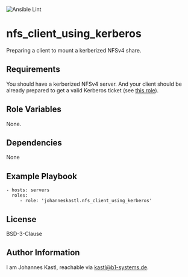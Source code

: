 ![Ansible Lint](https://github.com/johanneskastl/ansible-role-nfs_client_using_kerberos/workflows/Ansible%20Lint/badge.svg)

nfs_client_using_kerberos
=========

Preparing a client to mount a kerberized NFSv4 share.

Requirements
------------

You should have a kerberized NFSv4 server. And your client should be already prepared to get a valid Kerberos ticket (see [this role](https://github.com/johanneskastl/ansible-role-configure_kerberos_clients)).

Role Variables
--------------

None.

Dependencies
------------

None

Example Playbook
----------------

    - hosts: servers
      roles:
         - role: 'johanneskastl.nfs_client_using_kerberos'

License
-------

BSD-3-Clause

Author Information
------------------

I am Johannes Kastl, reachable via kastl@b1-systems.de.
